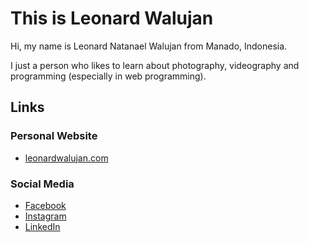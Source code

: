 # This is Leonard Walujan

Hi, my name is Leonard Natanael Walujan from Manado, Indonesia.

I just a person who likes to learn about photography, videography and programming (especially in web programming).

## Links

### Personal Website
- [leonardwalujan.com](https://leonardwalujan.com)

### Social Media
- [Facebook](https://www.facebook.com/lwalujan)
- [Instagram](https://www.instagram.com/walujanl)
- [LinkedIn](https://www.linkedin.com/in/leonardwalujan)
